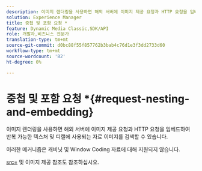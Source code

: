 ```yaml
---
description: 이미지 렌더링을 사용하면 해외 서버에 이미지 제공 요청과 HTTP 요청을 임베드하여 반복 가능한 텍스처 및 디캘에 사용되는 자료 이미지를 검색할 수 있습니다.
solution: Experience Manager
title: 중첩 및 포함 요청 *
feature: Dynamic Media Classic,SDK/API
role: 개발자,비즈니스 전문가
translation-type: tm+mt
source-git-commit: d0bc88f55f857762b3bab4c76d1e3f3dd2733d60
workflow-type: tm+mt
source-wordcount: '82'
ht-degree: 0%

---
```



# 중첩 및 포함 요청 *{#request-nesting-and-embedding}

이미지 렌더링을 사용하면 해외 서버에 이미지 제공 요청과 HTTP 요청을 임베드하여 반복 가능한 텍스처 및 디캘에 사용되는 자료 이미지를 검색할 수 있습니다.

이러한 메커니즘은 캐비닛 및 Window Coding 자료에 대해 지원되지 않습니다.

[src=](../../../../../../ir-api/http-protocol/image-rendering-api-ref/c-ir-http-protocol-ref/c-ir-http-protocol-command-reference/r-ir-src.md#reference-62c98abad22149d68d405ed6aaff8272) 및 이미지 제공 참조도 참조하십시오.
